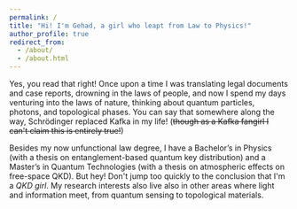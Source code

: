```yaml
---
permalink: /
title: "Hi! I'm Gehad, a girl who leapt from Law to Physics!"
author_profile: true
redirect_from: 
  - /about/
  - /about.html
---
```


Yes, you read that right! Once upon a time I was translating legal documents and case reports, drowning in the laws of people, and now I spend my days 
venturing into the laws of nature, thinking about quantum particles, photons, and topological phases. You can say that somewhere along the way, Schrödinger replaced Kafka in my life! (~~though as a Kafka fangirl I can't claim this is entirely true!~~) 

Besides my now unfunctional law degree, I have a Bachelor’s in Physics (with a thesis on entanglement-based quantum key distribution) and a Master’s in Quantum Technologies (with a thesis on atmospheric effects on free-space QKD). But hey! Don't jump too quickly to the conclusion that I'm a *QKD girl*. My research interests also live also in other areas where light and information meet, from quantum sensing to topological materials.